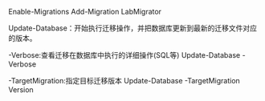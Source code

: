 ﻿Enable-Migrations
Add-Migration LabMigrator

Update-Database：开始执行迁移操作，并把数据库更新到最新的迁移文件对应的版本。

-Verbose:查看迁移在数据库中执行的详细操作(SQL等)
Update-Database -Verbose

-TargetMigration:指定目标迁移版本
Update-Database -TargetMigration Version